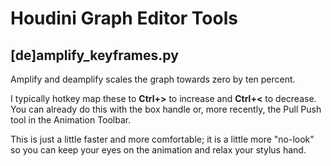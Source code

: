 
# Houdini Graph Editor Tools
## [de]amplify_keyframes.py 

Amplify and deamplify scales the graph towards zero by ten percent.

I typically hotkey map these to **Ctrl+>** to increase and **Ctrl+<** to decrease.
You can already do this with the box handle or, more recently, the Pull Push tool in the Animation Toolbar.

This is just a little faster and more comfortable; it is a little more "no-look" so you can keep your eyes on the animation and relax your stylus hand.
